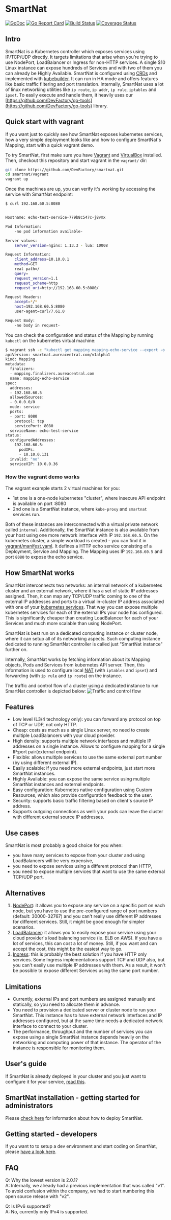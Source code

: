 # SmartNat

[![GoDoc](https://godoc.org/github.com/DevFactory/smartnat?status.svg)](https://godoc.org/github.com/DevFactory/smartnat)
[![Go Report Card](https://goreportcard.com/badge/github.com/DevFactory/smartnat)](https://goreportcard.com/report/github.com/DevFactory/smartnat)
[![Build Status](https://travis-ci.com/DevFactory/smartnat.svg?branch=master)](https://travis-ci.com/DevFactory/smartnat)
[![Coverage Status](https://coveralls.io/repos/github/DevFactory/smartnat/badge.svg?branch=master)](https://coveralls.io/github/DevFactory/smartnat?branch=master)

## Intro

SmartNat is a Kubernetes controller which exposes services using IP/TCP/UDP directly. It targets limitations that arise when you’re trying to use NodePort, LoadBalancer or Ingress for non-HTTP services. A single $10 Linux instance can expose hundreds of Services and with two of them you can already be Highly Available.
SmartNat is configured using [CRDs](https://kubernetes.io/docs/concepts/extend-kubernetes/api-extension/custom-resources/) and implemented with [kubebuilder](https://book.kubebuilder.io/). It can run in HA mode and offers features like basic traffic filtering and port translation.
Internally, SmartNat uses a lot of linux networking utilities like `ip route`, `ip addr`, `ip rule`, `iptables` and `ipset`. To easily execute and handle them, it heavily uses our [https://github.com/DevFactory/go-tools](https://github.com/DevFactory/go-tools) library.

## Quick start with vagrant

If you want just to quickly see how SmartNat exposes kubernetes services, how a very simple deployment looks like and
how to configure SmartNat's Mapping, start with a quick vagrant demo.

To try SmartNat, first make sure you have [Vagrant](https://www.vagrantup.com/docs/installation/) and [VirtualBox](https://www.virtualbox.org/wiki/Downloads) installed.
Then, checkout this repository and start vagrant in the `vagrant/` dir:

```bash
git clone https://github.com/DevFactory/smartnat.git
cd smartnat/vagrant
vagrant up
```

Once the machines are up, you can verify it's working by accessing the service with SmartNat endpoint:

```bash
$ curl 192.168.60.5:8080


Hostname: echo-test-service-779b8c547c-j8vmx

Pod Information:
    -no pod information available-

Server values:
    server_version=nginx: 1.13.3 - lua: 10008

Request Information:
    client_address=10.10.0.1
    method=GET
    real path=/
    query=
    request_version=1.1
    request_scheme=http
    request_uri=http://192.168.60.5:8080/

Request Headers:
    accept=*/*
    host=192.168.60.5:8080
    user-agent=curl/7.61.0

Request Body:
    -no body in request-
```

You can check the configuration and status of the Mapping by running `kubectl` on the kubernetes virtual machine:

```bash
$ vagrant ssh -c "kubectl get mapping mapping-echo-service --export -o yaml" k8s
apiVersion: smartnat.aureacentral.com/v1alpha1
kind: Mapping
metadata:
  finalizers:
  - mapping.finalizers.aureacentral.com
  name: mapping-echo-service
spec:
  addresses:
  - 192.168.60.5
  allowedSources:
  - 0.0.0.0/0
  mode: service
  ports:
  - port: 8080
    protocol: tcp
    servicePort: 8080
  serviceName: echo-test-service
status:
  configuredAddresses:
    192.168.60.5:
      podIPs:
      - 10.10.0.131
  invalid: "no"
  serviceVIP: 10.0.0.36
```

### How the vagrant demo works

The vagrant example starts 2 virtual machines for you:

* 1st one is a one-node kubernetes "cluster", where insecure API endpoint is available on port :8080
* 2nd one is a SmartNat instance, where `kube-proxy` and `smartnat` services run.

Both of these instances are interconnected with a virtual private network called `internal`. Additionally, the SmartNat instance
is also available from your host using one more network interface with IP `192.168.60.5`. On the kubernetes cluster, a simple
workload is created - you can find it in [vagrant/manifest.yaml](vagrant/manifest.yaml). It defines a HTTP echo service consisting of
a Deployment, Service and Mapping. The Mapping uses IP `192.168.60.5` and port `8080` to expose the echo service.

## How SmartNat works

SmartNat interconnects two networks: an internal network of a kubernetes cluster and an external network, where it has a set of static IP addresses assigned. Then, it can map any TCP/UDP traffic coming to one of the external IP addresses and ports to a virtual in-cluster IP address associated with one of your [kubernetes services](https://kubernetes.io/docs/concepts/services-networking/service/). That way you can expose multiple kubernetes services for each of the external IPs your node has configured. This is significantly cheaper than creating LoadBalancer for each of your Services and much more scalable than using NodePort.

SmartNat is best run on a dedicated computing instance or cluster node, where it can setup all of its networking aspects. Such computing instance dedicated to running SmartNat controller is called just "SmartNat instance" further on.

Internally, SmartNat works by fetching information about its Mapping objects, Pods and Services from kubernetes API server. Then, this information is used to configure local [NAT](https://en.wikipedia.org/wiki/Network_address_translation) (with `iptables` and `ipset`) and forwarding (with `ip rule` and `ip route`) on the instance.

The traffic and control flow of a cluster using a dedicated instance to run SmartNat controller is depicted below:
![Traffic and control flow](doc/smartnat_v2.svg)

## Features

* Low level (L3/4 technology only): you can forward any protocol on top of TCP or UDP, not only HTTP.
* Cheap: costs as much as a single Linux server, no need to create multiple LoadBalancers with your cloud provider.
* High density: supports multiple network interfaces and multiple IP addresses on a single instance. Allows to configure mapping for a single IP:port pair(external endpoint).
* Flexible: allows multiple services to use the same external port number (by using different external IP).
* Easily scalable: if you need more external endpoints, just start more SmartNat instances.
* Highly Available: you can expose the same service using multiple SmartNat instances and external endpoints.
* Easy configuration: Kubernetes native configuration using Custom Resources, which also provide configuration feedback to the user.
* Security: supports basic traffic filtering based on client's source IP address.
* Supports outgoing connections as well: your pods can leave the cluster with different external source IP addresses.

## Use cases

SmartNat is most probably a good choice for you when:

* you have many services to expose from your cluster and using LoadBalancers will be very expensive,
* you need to expose services using a different protocol than HTTP,
* you need to expose multiple services that want to use the same external TCP/UDP port.

## Alternatives

1. [NodePort](https://kubernetes.io/docs/concepts/services-networking/service/#nodeport): it allows you to expose any service on a specific port on each node, but you have to use the pre-configured range of port numbers (default: 30000-32767) and you can't really use different IP addresses for different services. Still, it might be good enough for simpler scenarios.
1. [LoadBalancer](https://kubernetes.io/docs/concepts/services-networking/service/#loadbalancer): it allows you to easily expose your service using your cloud provider's load balancing service (ie. ELB on AWS). If you have a lot of services, this can cost a lot of money. Still, if you want and can accept the cost, this might be the easiest way to go.
1. [Ingress](https://kubernetes.io/docs/concepts/services-networking/ingress/): this is probably the best solution if you have HTTP only services. Some Ingress implementations support TCP and UDP also, but you can't easily use multiple IP addresses with them. As a result, it won't be possible to expose different Services using the same port number.

## Limitations

* Currently, external IPs and port numbers are assigned manually and statically, so you need to allocate them in advance.
* You need to provision a dedicated server or cluster node to run your SmartNat. This instance has to have external network interfaces and IP addresses configured, but at the same time needs a dedicated network interface to connect to your cluster.
* The performance, throughput and the number of services you can expose using a single SmartNat instance depends heavily on the networking and computing power of that instance. The operator of the instance is responsible for monitoring them.

## User's guide

If SmartNat is already deployed in your cluster and you just want to configure it for your service, [read this](doc/user_guide.md).

## SmartNat installation - getting started for administrators

Please [check here](doc/ops_guide.md) for information about how to deploy SmartNat.

## Getting started - developers

If you want to to setup a dev environment and start coding on SmartNat, please [have a look here](doc/dev_guide.md).

## FAQ

Q: Why the lowest version is 2.0.1?  
A: Internally, we already had a previous implementation that was called "v1". To avoid confusion within the company, we had to start numbering this open source release with "v2".

Q: Is IPv6 supported?  
A: No, currently only IPv4 is supported.
